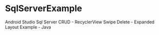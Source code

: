 # SqlServerExample
 Android Studio Sql Server CRUD - RecyclerView Swipe Delete - Expanded Layout  Example - Java
